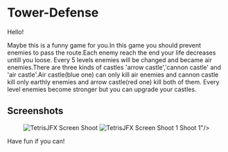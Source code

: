 # Tower-Defense

Hello!

Maybe this is a funny game for you.In this game you should prevent enemies to pass the route.Each enemy reach the end your life decreases untill you loose.
Every 5 levels enemies will be changed and became air enemies.There are three kinds of castles 'arrow castle','cannon castle' and 'air castle'.Air castle(blue one) can only kill air enemies and cannon castle kill only earthly enemies and arrow castle(red one) kill both of them.
Every level enemies become stronger but you can upgrade your castles.

## Screenshots
<p align="center">
  <img src="https://github.com/amnik75/hello-world/blob/master/screen1.PNG?raw=true" alt="TetrisJFX Screen Shoot"/>
  <img src="https://github.com/amnik75/hello-world/blob/master/screen2.PNG?raw=true" alt="TetrisJFX Screen Shoot 1"/> Shoot 1"/>
</p>

Have fun if you can!
